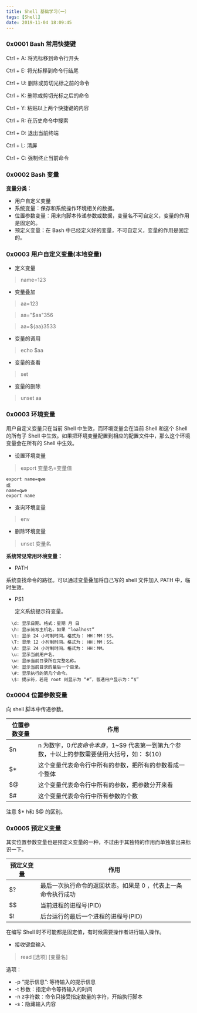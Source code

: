 ```yaml
---
title: Shell 基础学习(一）
tags: [Shell]
date: 2019-11-04 18:09:45
---
```


### 0x0001 Bash 常用快捷键


Ctrl + A: 将光标移到命令行开头

Ctrl + E: 将光标移到命令行结尾

Ctrl + U: 删除或剪切光标之前的命令

Ctrl + K: 删除或剪切光标之后的命令

Ctrl + Y: 粘贴以上两个快捷键的内容

Ctrl + R: 在历史命令中搜索

Ctrl + D: 退出当前终端

Ctrl + L: 清屏

Ctrl + C: 强制终止当前命令

<!-- more -->

### 0x0002 Bash 变量

**变量分类：**

* 用户自定义变量
* 系统变量：保存和系统操作环境相关的数据。
* 位置参数变量：用来向脚本传递参数或数据，变量名不可自定义，变量的作用是固定的。
* 预定义变量：在 Bash 中已经定义好的变量，不可自定义，变量的作用是固定的。

### 0x0003 用户自定义变量(本地变量)

* 定义变量

> name=123

* 变量叠加

> aa=123

> aa="$aa"356

> aa=${aa}3533

* 变量的调用

> echo $aa

* 变量的查看

> set

* 变量的删除

> unset aa

### 0x0003 环境变量


用户自定义变量只在当前 Shell 中生效，而环境变量会在当前 Shell 和这个 Shell 的所有子 Shell 中生效。如果把环境变量配置到相应的配置文件中，那么这个环境变量会在所有的 Shell 中生效。


* 设置环境变量

> export 变量名=变量值

```
export name=qwe
或
name=qwe
export name
```
* 查询环境变量

> env

* 删除环境变量

> unset 变量名



**系统常见常用环境变量：**


* PATH

系统查找命令的路径。可以通过变量叠加将自己写的 shell 文件加入 PATH 中，临时生效。

* PS1
  
  定义系统提示符变量。
```
  \d: 显示日期。格式：星期 月 日
  \h: 显示简写主机名。如果 “loalhost”
  \t: 显示 24 小时制时间。格式为： HH：MM：SS。
  \T: 显示 12 小时制时间。格式为： HH：MM：SS。
  \A: 显示 24 小时制时间。格式为： HH：MM。
  \u: 显示当前用户名。
  \w: 显示当前目录所在完整名称。
  \W: 显示当前目录的最后一个目录。
  \#: 显示执行的第几个命令。
  \$: 提示符，若是 root 则显示为 “#”，普通用户显示为：“$”
```



### 0x0004  位置参数变量

向 shell 脚本中传递参数。

位置参数变量| 作用
|--|--|
$n| n 为数字，$0 代表命令本身，$1~$9 代表第一到第九个参数，十以上的参数需要使用大括号，如： ${10}
|$*|这个变量代表命令行中所有的参数，把所有的参数看成一个整体
|$@|这个变量代表命令行中所有的参数，把参数分开来看
|$#|这个变量代表命令行中所有参数的个数

注意 $* h和 $@ 的区别。


### 0x0005 预定义变量

其实位置参数变量也是预定义变量的一种，不过由于其独特的作用而单独拿出来标识一下。

预定义变量| 作用
|--|--|
|$?| 最后一次执行命令的返回状态。如果是 0 ，代表上一条命令执行成功
$$|当前进程的进程号(PID)
$!|后台运行的最后一个进程的进程号(PID)



在编写 Shell 时不可能都是固定值，有时候需要操作者进行输入操作。

* 接收键盘输入

> read [选项] [变量名]

选项：
* -p “提示信息”: 等待输入的提示信息
* -t 秒数：指定命令等待输入的时间
* -n z字符数：命令只接受指定数量的字符，开始执行脚本
* -s：隐藏输入内容





